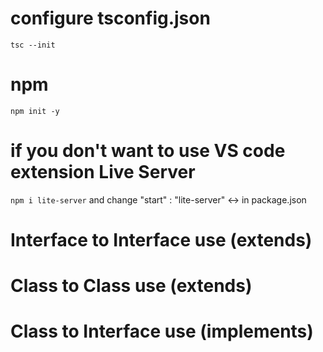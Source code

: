 # configure tsconfig.json

`tsc --init`

# npm
`npm init -y`

# if you don't want to use VS code extension Live Server
`npm i lite-server` 
and change "start" : "lite-server"  <-> in package.json

<!-- # Implement ဆိုတာ ပါဝင်တာ interface မှာပါဝင်တယ် လို့ပြောတာ -->
<!-- # Extends ဆိုတာ parent class ကို child က ယူသုံးတာကိုပြောတာ -->

# Interface to Interface use (extends)
# Class to Class use (extends)
# Class to Interface use (implements)
#